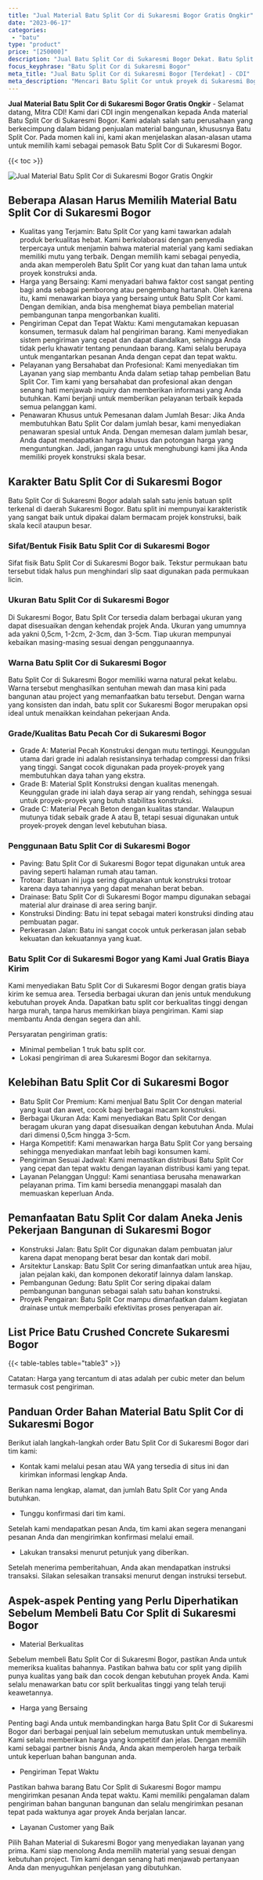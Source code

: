 ```yaml
---
title: "Jual Material Batu Split Cor di Sukaresmi Bogor Gratis Ongkir"
date: "2023-06-17"
categories:
 - "batu"
type: "product"
price: "[250000]"
description: "Jual Batu Split Cor di Sukaresmi Bogor Dekat. Batu Split Cor ini sering digunakan dalam proyek konstruksi sebagai campuran beton yang terpilih dan tahan lama. Silakan hubungi kami untuk informasi lebih lanjut."
focus_keyphrase: "Batu Split Cor di Sukaresmi Bogor"
meta_title: "Jual Batu Split Cor di Sukaresmi Bogor [Terdekat] - CDI"
meta_description: "Mencari Batu Split Cor untuk proyek di Sukaresmi Bogor? Kami menawarkan Batu Split Cor berkualitas untuk campuran beton. Raih penawaran terbaik sekarang."
---
```


**Jual Material Batu Split Cor di Sukaresmi Bogor Gratis Ongkir** - Selamat datang, Mitra CDI! Kami dari CDI ingin mengenalkan kepada Anda material Batu Split Cor di Sukaresmi Bogor. Kami adalah salah satu perusahaan yang berkecimpung dalam bidang penjualan material bangunan, khususnya Batu Split Cor. Pada momen kali ini, kami akan menjelaskan alasan-alasan utama untuk memilih kami sebagai pemasok Batu Split Cor di Sukaresmi Bogor.

{{< toc >}}

![Jual Material Batu Split Cor di Sukaresmi Bogor Gratis Ongkir](/images/batu/batu-split-30.jpg)

## Beberapa Alasan Harus Memilih Material Batu Split Cor di Sukaresmi Bogor

*   Kualitas yang Terjamin: Batu Split Cor yang kami tawarkan adalah produk berkualitas hebat. Kami berkolaborasi dengan penyedia terpercaya untuk menjamin bahwa material material yang kami sediakan memiliki mutu yang terbaik. Dengan memilih kami sebagai penyedia, anda akan memperoleh Batu Split Cor yang kuat dan tahan lama untuk proyek konstruksi anda.
*   Harga yang Bersaing: Kami menyadari bahwa faktor cost sangat penting bagi anda sebagai pemborong atau pengembang hartanah. Oleh karena itu, kami menawarkan biaya yang bersaing untuk Batu Split Cor kami. Dengan demikian, anda bisa menghemat biaya pembelian material pembangunan tanpa mengorbankan kualiti.
*   Pengiriman Cepat dan Tepat Waktu: Kami mengutamakan kepuasan konsumen, termasuk dalam hal pengiriman barang. Kami menyediakan sistem pengiriman yang cepat dan dapat diandalkan, sehingga Anda tidak perlu khawatir tentang penundaan barang. Kami selalu berupaya untuk mengantarkan pesanan Anda dengan cepat dan tepat waktu.
*   Pelayanan yang Bersahabat dan Profesional: Kami menyediakan tim Layanan yang siap membantu Anda dalam setiap tahap pembelian Batu Split Cor. Tim kami yang bersahabat dan profesional akan dengan senang hati menjawab inquiry dan memberikan informasi yang Anda butuhkan. Kami berjanji untuk memberikan pelayanan terbaik kepada semua pelanggan kami.
*   Penawaran Khusus untuk Pemesanan dalam Jumlah Besar: Jika Anda membutuhkan Batu Split Cor dalam jumlah besar, kami menyediakan penawaran spesial untuk Anda. Dengan memesan dalam jumlah besar, Anda dapat mendapatkan harga khusus dan potongan harga yang menguntungkan. Jadi, jangan ragu untuk menghubungi kami jika Anda memiliki proyek konstruksi skala besar.

## Karakter Batu Split Cor di Sukaresmi Bogor

Batu Split Cor di Sukaresmi Bogor adalah salah satu jenis batuan split terkenal di daerah Sukaresmi Bogor. Batu split ini mempunyai karakteristik yang sangat baik untuk dipakai dalam bermacam projek konstruksi, baik skala kecil ataupun besar.

### Sifat/Bentuk Fisik Batu Split Cor di Sukaresmi Bogor

Sifat fisik Batu Split Cor di Sukaresmi Bogor baik. Tekstur permukaan batu tersebut tidak halus pun menghindari slip saat digunakan pada permukaan licin.

### Ukuran Batu Split Cor di Sukaresmi Bogor

Di Sukaresmi Bogor, Batu Split Cor tersedia dalam berbagai ukuran yang dapat disesuaikan dengan kehendak projek Anda. Ukuran yang umumnya ada yakni 0,5cm, 1-2cm, 2-3cm, dan 3-5cm. Tiap ukuran mempunyai kebaikan masing-masing sesuai dengan penggunaannya.

### Warna Batu Split Cor di Sukaresmi Bogor

Batu Split Cor di Sukaresmi Bogor memiliki warna natural pekat kelabu. Warna tersebut menghasilkan sentuhan mewah dan masa kini pada bangunan atau project yang memanfaatkan batu tersebut. Dengan warna yang konsisten dan indah, batu split cor Sukaresmi Bogor merupakan opsi ideal untuk menaikkan keindahan pekerjaan Anda.

### Grade/Kualitas Batu Pecah Cor di Sukaresmi Bogor

*   Grade A: Material Pecah Konstruksi dengan mutu tertinggi. Keunggulan utama dari grade ini adalah resistansinya terhadap compressi dan friksi yang tinggi. Sangat cocok digunakan pada proyek-proyek yang membutuhkan daya tahan yang ekstra.
*   Grade B: Material Split Konstruksi dengan kualitas menengah. Keunggulan grade ini ialah daya serap air yang rendah, sehingga sesuai untuk proyek-proyek yang butuh stabilitas konstruksi.
*   Grade C: Material Pecah Beton dengan kualitas standar. Walaupun mutunya tidak sebaik grade A atau B, tetapi sesuai digunakan untuk proyek-proyek dengan level kebutuhan biasa.

### Penggunaan Batu Split Cor di Sukaresmi Bogor

*   Paving: Batu Split Cor di Sukaresmi Bogor tepat digunakan untuk area paving seperti halaman rumah atau taman.
*   Trotoar: Batuan ini juga sering digunakan untuk konstruksi trotoar karena daya tahannya yang dapat menahan berat beban.
*   Drainase: Batu Split Cor di Sukaresmi Bogor mampu digunakan sebagai material alur drainase di area sering banjir.
*   Konstruksi Dinding: Batu ini tepat sebagai materi konstruksi dinding atau pembuatan pagar.
*   Perkerasan Jalan: Batu ini sangat cocok untuk perkerasan jalan sebab kekuatan dan kekuatannya yang kuat.

### Batu Split Cor di Sukaresmi Bogor yang Kami Jual Gratis Biaya Kirim

Kami menyediakan Batu Split Cor di Sukaresmi Bogor dengan gratis biaya kirim ke semua area. Tersedia berbagai ukuran dan jenis untuk mendukung kebutuhan proyek Anda. Dapatkan batu split cor berkualitas tinggi dengan harga murah, tanpa harus memikirkan biaya pengiriman. Kami siap membantu Anda dengan segera dan ahli.

Persyaratan pengiriman gratis:

*   Minimal pembelian 1 truk batu split cor.
*   Lokasi pengiriman di area Sukaresmi Bogor dan sekitarnya.

## Kelebihan Batu Split Cor di Sukaresmi Bogor

*   Batu Split Cor Premium: Kami menjual Batu Split Cor dengan material yang kuat dan awet, cocok bagi berbagai macam konstruksi.
*   Berbagai Ukuran Ada: Kami menyediakan Batu Split Cor dengan beragam ukuran yang dapat disesuaikan dengan kebutuhan Anda. Mulai dari dimensi 0,5cm hingga 3-5cm.
*   Harga Kompetitif: Kami menawarkan harga Batu Split Cor yang bersaing sehingga menyediakan manfaat lebih bagi konsumen kami.
*   Pengiriman Sesuai Jadwal: Kami memastikan distribusi Batu Split Cor yang cepat dan tepat waktu dengan layanan distribusi kami yang tepat.
*   Layanan Pelanggan Unggul: Kami senantiasa berusaha menawarkan pelayanan prima. Tim kami bersedia menanggapi masalah dan memuaskan keperluan Anda.

## Pemanfaatan Batu Split Cor dalam Aneka Jenis Pekerjaan Bangunan di Sukaresmi Bogor

*   Konstruksi Jalan: Batu Split Cor digunakan dalam pembuatan jalur karena dapat menopang berat besar dan kontak dari mobil.
*   Arsitektur Lanskap: Batu Split Cor sering dimanfaatkan untuk area hijau, jalan pejalan kaki, dan komponen dekoratif lainnya dalam lanskap.
*   Pembangunan Gedung: Batu Split Cor sering dipakai dalam pembangunan bangunan sebagai salah satu bahan konstruksi.
*   Proyek Pengairan: Batu Split Cor mampu dimanfaatkan dalam kegiatan drainase untuk memperbaiki efektivitas proses penyerapan air.

## List Price Batu Crushed Concrete Sukaresmi Bogor

{{< table-tables table="table3" >}}

Catatan: Harga yang tercantum di atas adalah per cubic meter dan belum termasuk cost pengiriman.

## Panduan Order Bahan Material Batu Split Cor di Sukaresmi Bogor

Berikut ialah langkah-langkah order Batu Split Cor di Sukaresmi Bogor dari tim kami:

*   Kontak kami melalui pesan atau WA yang tersedia di situs ini dan kirimkan informasi lengkap Anda.

Berikan nama lengkap, alamat, dan jumlah Batu Split Cor yang Anda butuhkan.
*   Tunggu konfirmasi dari tim kami.

Setelah kami mendapatkan pesan Anda, tim kami akan segera menangani pesanan Anda dan mengirimkan konfirmasi melalui email.
*   Lakukan transaksi menurut petunjuk yang diberikan.

Setelah menerima pemberitahuan, Anda akan mendapatkan instruksi transaksi. Silakan selesaikan transaksi menurut dengan instruksi tersebut.

## Aspek-aspek Penting yang Perlu Diperhatikan Sebelum Membeli Batu Cor Split di Sukaresmi Bogor

*   Material Berkualitas

Sebelum membeli Batu Split Cor di Sukaresmi Bogor, pastikan Anda untuk memeriksa kualitas bahannya. Pastikan bahwa batu cor split yang dipilih punya kualitas yang baik dan cocok dengan kebutuhan proyek Anda. Kami selalu menawarkan batu cor split berkualitas tinggi yang telah teruji keawetannya.
*   Harga yang Bersaing

Penting bagi Anda untuk membandingkan harga Batu Split Cor di Sukaresmi Bogor dari berbagai penjual lain sebelum memutuskan untuk membelinya. Kami selalu memberikan harga yang kompetitif dan jelas. Dengan memilih kami sebagai partner bisnis Anda, Anda akan memperoleh harga terbaik untuk keperluan bahan bangunan anda.
*   Pengiriman Tepat Waktu

Pastikan bahwa barang Batu Cor Split di Sukaresmi Bogor mampu mengirimkan pesanan Anda tepat waktu. Kami memiliki pengalaman dalam pengiriman bahan bangunan bangunan dan selalu mengirimkan pesanan tepat pada waktunya agar proyek Anda berjalan lancar.
*   Layanan Customer yang Baik

Pilih Bahan Material di Sukaresmi Bogor yang menyediakan layanan yang prima. Kami siap menolong Anda memilih material yang sesuai dengan kebutuhan project. Tim kami dengan senang hati menjawab pertanyaan Anda dan menyuguhkan penjelasan yang dibutuhkan.